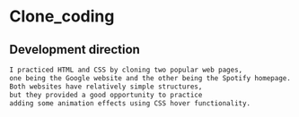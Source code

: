 # Clone_coding

## Development direction
```sh
I practiced HTML and CSS by cloning two popular web pages,
one being the Google website and the other being the Spotify homepage.
Both websites have relatively simple structures,
but they provided a good opportunity to practice
adding some animation effects using CSS hover functionality.
```
